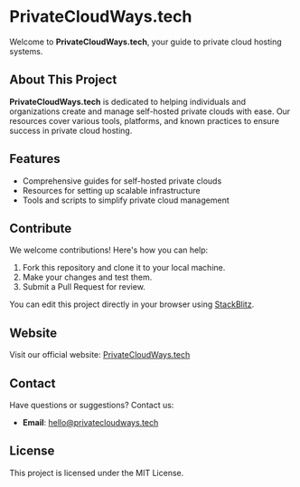 # PrivateCloudWays.tech

Welcome to **PrivateCloudWays.tech**, your guide to private cloud hosting systems.

## About This Project
**PrivateCloudWays.tech** is dedicated to helping individuals and organizations create and manage self-hosted private clouds with ease. Our resources cover various tools, platforms, and known practices to ensure success in private cloud hosting.

## Features
- Comprehensive guides for self-hosted private clouds
- Resources for setting up scalable infrastructure
- Tools and scripts to simplify private cloud management

## Contribute
We welcome contributions! Here's how you can help:
1. Fork this repository and clone it to your local machine.
2. Make your changes and test them.
3. Submit a Pull Request for review.

You can edit this project directly in your browser using [StackBlitz](https://stackblitz.com/github/rkiany/PrivateCloudWays).

## Website
Visit our official website: [PrivateCloudWays.tech](https://privatecloudways.tech)

## Contact
Have questions or suggestions? Contact us:
- **Email**: [hello@privatecloudways.tech](mailto:support@privatecloudways.tech)

## License
This project is licensed under the MIT License.
